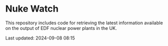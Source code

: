 # Nuke Watch

This repository includes code for retrieving the latest information available on the output of EDF nuclear power plants in the UK.

Last updated: 2024-09-08 08:15